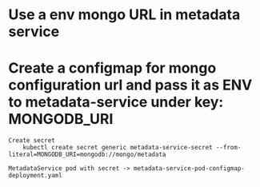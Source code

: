 # Use a env mongo URL in metadata service
# Create a configmap for mongo configuration url and pass it as ENV to metadata-service under key: MONGODB_URI
    Create secret
        kubectl create secret generic metadata-service-secret --from-literal=MONGODB_URI=mongodb://mongo/metadata

    MetadataService pod with secret -> metadata-service-pod-configmap-deployment.yaml